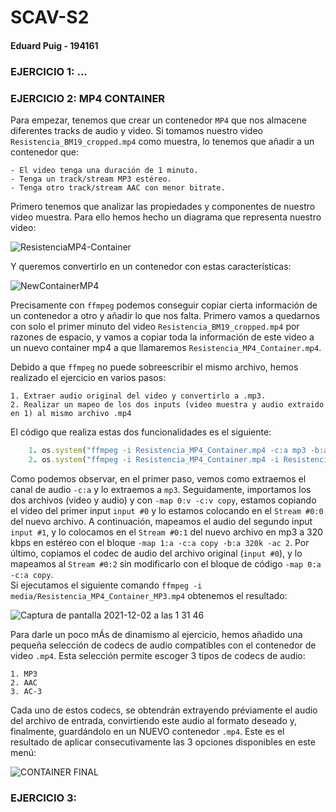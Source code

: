 # SCAV-S2
#### Eduard Puig - 194161

### EJERCICIO 1: ...



### EJERCICIO 2: MP4 CONTAINER
Para empezar, tenemos que crear un contenedor ```MP4``` que nos almacene diferentes tracks de audio y video.
Si tomamos nuestro video ```Resistencia_BM19_cropped.mp4``` como muestra, lo tenemos que añadir a un contenedor que:
```
- El video tenga una duración de 1 minuto.
- Tenga un track/stream MP3 estéreo.
- Tenga otro track/stream AAC con menor bitrate.
```
Primero tenemos que analizar las propiedades y componentes de nuestro video muestra. Para ello hemos hecho un
diagrama que representa nuestro video:

![ResistenciaMP4-Container](https://user-images.githubusercontent.com/91899380/144336574-d05794b0-0974-4ff1-9f40-96a73edaa4d0.png)

Y queremos convertirlo en un contenedor con estas características:

![NewContainerMP4](https://user-images.githubusercontent.com/91899380/144336594-2697ce21-8114-4fb8-828f-b205d6d0b913.png)

Precisamente con ```ffmpeg``` podemos conseguir copiar cierta información de un contenedor a otro y añadir lo que nos falta.
Primero vamos a quedarnos con solo el primer minuto del video ```Resistencia_BM19_cropped.mp4``` por razones de espacio, y vamos a copiar toda la información de este video a un nuevo container mp4 
a que llamaremos ```Resistencia_MP4_Container.mp4```.

Debido a que ```ffmpeg``` no puede sobreescribir el mismo archivo, hemos realizado el ejercicio en varios pasos:
```
1. Extraer audio original del video y convertirlo a .mp3.
2. Realizar un mapeo de los dos inputs (video muestra y audio extraido en 1) al mismo archivo .mp4
```
El código que realiza estas dos funcionalidades es el siguiente:
```ruby
    1. os.system("ffmpeg -i Resistencia_MP4_Container.mp4 -c:a mp3 -b:a 320k -ac 2 -sn -vn Resistencia_audio.mp3")
    2. os.system("ffmpeg -i Resistencia_MP4_Container.mp4 -i Resistencia_audio.mp3 -map 0:v -c:v copy -map 1:a -c:a copy -map 0:a -c:a copy Resistencia_MP4_Container_MP3.mp4")
```

Como podemos observar, en el primer paso, vemos como extraemos el canal de audio ```-c:a``` y lo extraemos a ```mp3```.
Seguidamente, importamos los dos archivos (video y audio) y con ```-map 0:v -c:v copy```, estamos copiando el video del primer input ```input #0``` y lo estamos colocando
en el ```Stream #0:0``` del nuevo archivo.
A continuación, mapeamos el audio del segundo input ```input #1```, y lo colocamos en el ```Stream #0:1``` del nuevo archivo en mp3 a 320 kbps en estéreo con el bloque ```-map 1:a -c:a copy -b:a 320k -ac 2```.
Por último, copiamos el codec de audio del archivo original (```input #0```), y lo mapeamos al ```Stream #0:2``` sin modificarlo con el bloque de código ```-map 0:a -c:a copy```.  
Si ejecutamos el siguiente comando ```ffmpeg -i media/Resistencia_MP4_Container_MP3.mp4``` obtenemos el resultado:

![Captura de pantalla 2021-12-02 a las 1 31 46](https://user-images.githubusercontent.com/91899380/144336614-ecffcf14-6c28-4ea7-bd8d-459b2db84181.png)

Para darle un poco mÁs de dinamismo al ejercicio, hemos añadido una pequeña selección de codecs de audio compatibles con el contenedor de video ```.mp4```.
Esta selección permite escoger 3 tipos de codecs de audio: 
```
1. MP3
2. AAC
3. AC-3
```
Cada uno de estos codecs, se obtendrán extrayendo préviamente el audio del archivo de entrada, convirtiendo este audio al formato deseado y, finalmente, guardándolo en un NUEVO contenedor ```.mp4```.
Este es el resultado de aplicar consecutivamente las 3 opciones disponibles en este menú:

![CONTAINER FINAL](https://user-images.githubusercontent.com/91899380/145125405-7b335d34-f9c2-430c-abdc-a51a0c2664d3.png)

### EJERCICIO 3: 
